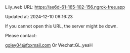Lily_web URL: https://ae6d-61-165-102-156.ngrok-free.app

Updated at: 2024-12-10 06:16:23

If you cannot open this URL, the server might be down.

Please contact: 

goley04@foxmail.com Or Wechat:GL_yeaH